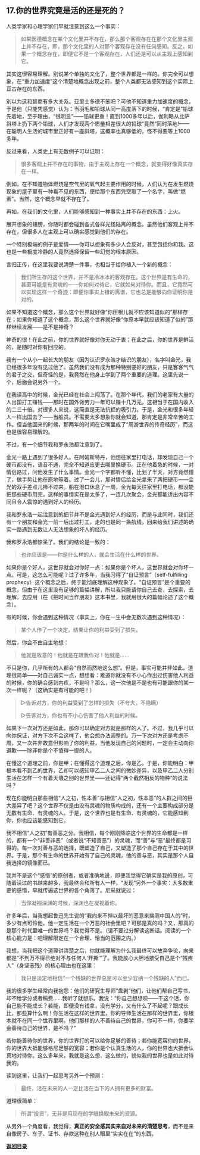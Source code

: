 ## 17.你的世界究竟是活的还是死的？

人类学家和心理学家们早就注意到这么一个事实：

> 如果医德概念在某个文化里并不存在，那么那个客观存在在那个文化里主观上并不存在，即，那个文化里的人对那个客观存在没有任何感知。反之，如果一个概念存在，即便它不是一个客观存在，人们还是可以从主观上感知到它。

其实这很容易理解。别说某个单独的文化了，整个世界都是一样的。你完全可以想象，在“重力加速度”这个清楚地概念出现之前，整个人类都无法感知到这个实际上亘古存在的东西。

别以为这和智商有多大关系。亚里士多德不笨吧？可他不知道重力加速度的概念，于是他（只能凭感觉）认为：当羽毛和铅球从同一高度落下的时候，“肯定是”铅球先着地，至于理由，“很明显”——铅球更重！直到1000多年以后，伽利略从比萨斜塔上扔下两个铅球，人们才发现两个质量相差很大的铅球“竟然”同时落地!——在聪明人生活的城市里正好有一座斜塔，这概率也真够低的，怪不得要等上1000多年。

反过来看，人类史上有无数例子可以证明：

> 很多客观上并不存在的事物，由于主观上存在一个概念，就变得好像真实存在一样。

例如，在不知道物体燃烧是空气里的氧气起主要作用的时候，人们认为在发生燃烧现象的屋子里有一种看不见的东西，便给那个东西凭空取了一个名字，叫做“燃素”。当然，这个概念早就不存在了。

再如，在我们的文化里，人们能够感知到一种事实上并不存在的东西：上火。

展开想象的翅膀，你随时都会碰到各式各样光怪陆离的概念。虽然他们客观上并不存在，但很多人在主观上可以确实感觉到他们的存在。

一个特别极端的例子是爱情——你可以想象有多少人会反对，甚至包括你和我。这也是一些极度冷静的人竟然选择保留一些幻觉的根本原因。

言归正传，在这里我要说清楚一件事，也相当于给你植入一个新的概念：

> 我们所生存的这个世界，并不是冷冰冰的客观存在。这个世界是有生命的，甚至可能是有灵魂的——你如何对待它，它就如何对待你。而且，它竟然可以实现这样一个奇迹：即便你事实上错的离谱，它也总是能够向你证明你是对的。

如果不知道这个概念，那么这个世界就好像“你压根儿就不应该知道似的”那样存在；如果你知道了这个概念，那么这个世界就好像“你原本早就应该知道了似的”那样继续发展——是不是神奇？

神奇的很！在此之前，你的世界就好像对你无动于衷；在此之后，你的世界是鲜活的，是随时对你有回应的。

我有一个从小一起长大的朋友（因为认识罗永浩才结识的朋友），名字叫金光，我已经很多年没有见过他了。虽然我们没有成为那种特别要好的朋友，只是客客气气的君子之交，但奇怪的是，我竟然在他身上学到了两个重要的道理。这里先说一个，后面会说另外一个。

在我读高中的时候，金光已经在社会上闯荡了。在那个年代，我们的老家有大量的人出国打工赚钱——那时在国外做劳力一年可以赚十几万元，这相当于在国内收入的二三十倍。对很多人来说，这简直是无法抗拒的吸引力。于是，金光和很多年轻人一样出国去了——当船员。不需要太多想象你就会知道，那肯定是非常辛苦的工作。但当他回来的时候，那两年的时间在它嘴里成了“周游世界的传奇经历”，而这也是很容易理解的。

不过，有一个细节我和罗永浩都注意到了。

金光一路上遇到了很多好人。在阿姆斯特丹，他想往家里打电话，却发现自己一个硬币都没有，语音不通，完全不知道应更去哪里换硬币。正在他着急的时候，一对情侣路过，问他发生了什么事情。金光一个字都听不懂，比划了半天，对方竟然懂了，做手势让他在原地等着。过了一会儿，那对情侣给金光拿来了两把硬币——金光的双手差点儿捧不过来。船在港口休息了一周，金光每天往家里打电话，都没能把那些硬币用完。这样的事情实在是太多了，一连几次聚会，金光都能讲出内容不同且令人震惊的遇到好人的经历。

我和罗永浩一起注意到的细节并不是金光遇到好人的经历，而是与此同时，我们还有一个朋友和金光一前一后出过打工，走的也是同一条航线，回来给我们讲述的确实一路遇到无数让人无法想象的坏人的经历。

我和罗永浩都惊呆了。我们的结论是一致的：

> 也许应该是——你是什么样的人，就会生活在什么样的世界。

如果你是个好人，这世界就会对你好一点：如果你是个坏人，这世界就会对你坏一点。可是，这怎么可能呢？过了许多年，当我习得了“自证预言”（self-fulfilling prophecy）这个概念之后，终于能彻底理解这种现象了。“自证预言”是个重要的概念，但由于在这里没有足够的篇幅讲解，所以我只能请你自己去查，去探索，去理解，去应用（在《把时间当作朋友》这本书里，我就用很大的篇幅论述了这个概念）。

有的时候，你会遇到这种情况（事实上，你在一生中会无数次遇到这种情况）：

> 某个人作了一个决定，结果让你的利益受到了损失。

然后，你会不由自主地想：

> 他就是故意的！他就是在跟我作对！他就是……

不只是你，几乎所有的人都会“自然而然地这么想”。但是，事实可能并非如此。道理很简单——对自己诚实一点，想想看：难道你就没有不小心作出过伤害他人利益的时候，你的确会感到内疚，不是吗？那么，这一次他是不是也有可能跟你的某一次一样呢？（这确实是有可能的吧！）

> ▷告诉对方，你的利益受到了怎样的损失（不夸大，不隐瞒）
>
> ▷告诉对方，你也有不小心伤害了他人利益的时候。

如果下一次对方还是如此，那你可以确定对方就是那样的人了。不过，我几乎可以向你保证，对方下次不会这样了，他会想办法调整的。万一下次对方还是考虑不周，又一次并非故意但影响了你的利益，当他发现自己的问题时，一定会主动向你道歉——除非你是个不值得一提的人。

在懂这个道理之前，你是甲；在懂得这个道理之后，你是乙。于是，你能明白：甲根本看不到乙的世界，乙却可以感知甲乙二人之间的微妙差异，以及甲乙二人分别生活在怎样一个有着天壤之别的世界里——还记得“两个截然相反的物种”的说法吗？

现在你能明白那些相信“人之初，性本善”与相信“人之初，性本恶”的人群之间的巨大差异了吧？这个世界不仅是由没有灵魂的物质构成的，还有一个主要构成部分是无数有生命、有灵魂的人。于是，这个世界也是有生命、有灵魂的，它能感知到你，你也应该能感知到它。

我不相信“人之初”有善恶之分。我相信，每个刚刚降临这个世界的生命都是一样的，都有一个“非善非恶”（或者说“不知善恶”）的灵魂，而“善”与“恶”最终都是习得的。每一次对善与恶的选择，既塑造了自己，又塑造了那个自己存在于其中的世界。于是，那个有生命的世界开始有了自己的灵魂，他的善与恶，其实是那个人自我选择的镜像而已。

我并不是这个“感悟”的原创者，或者准确地说，即便我觉得它确实是我的原创，可随着读过的书越来越多，我最终会和所有人一样，“发现”另外一个事实：大多数重要的感悟，早就传遍这世界的各个角落了。尼采就说过：

>  当你凝视深渊的时候，深渊也在凝视着你。

许多年后，当我想起鲁迅先生说的“我向来不惮以最坏的恶意来揣测中国人的”时，多少有点可伶他。他一定生活在一个万恶的社会里吧？可那是真的吗？又，那真的是那个时代里唯一的世界吗？我觉得不是。（请不要过分解读这断话。阅读的一个核心能力是：吧理解限定在一个合理、恰当的范围之内。）

我想，当我把这个道理讲清楚之后，你就能理解为什么我最终可以放弃争论，向来都是“不到万不得已绝对不与任何人‘开撕’”了。我能放心大胆地接受自己是个“残疾人”（身坚志残）的核心理由也在这里：

> 我只是淡定地相信“一个残缺的世界总是可以至少容纳一个残缺的人”而已。

我的很多学生经常向我抱怨：他们的研究生导师“盘剥”他们，让他们帮自己写书，却不给学分或者稿费……我听了就想乐。我说：“你自己想想呗——干这个活，你自己能不能成长？若能，即便没有钱拿，没有学分，又有什么了不起呢？跟成长比，那些算什么啊！你生活在这样的世界里，你的导师生活在那样的世界里，你根本就不在同一个世界里啊。他们那样的人不善待自己的世界，你可不一样，你要学会善待自己的世界，是不吗？”

若你能善待你的世界，你的世界打的可以给你足够的善待；若你能宽容你的世界，你的世界大抵能够格尼足够的宽容；若你是个认真生活的人，你的世界也大抵会认真地对待你。这么多年来，我就是这么想、这么做的，貌似我的世界也是如此对待我的。

读到这里，让我们一起思考另外一个预测：

> 最终，活在未来的人一定比活在当下的人拥有更多的财富。

道理很简单：

> 所谓“投资”，无非是用现在的字眼换取未来的资源。

从另外一个角度看，我觉得，**真正的安全感其实来自对未来的清楚思考**，而不是来自像房子、车子、证书、存款这种在别人眼里“实实在在”的东西。


[**返回目录**](./menu.md)
